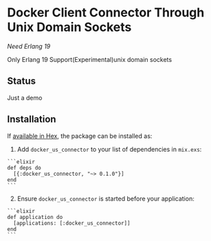 # Docker Client Connector Through Unix Domain Sockets


*Need Erlang 19*

Only Erlang 19 Support(Experimental)unix domain sockets

## Status

Just a  demo

## Installation

If [available in Hex](https://hex.pm/docs/publish), the package can be installed as:

  1. Add `docker_us_connector` to your list of dependencies in `mix.exs`:

    ```elixir
    def deps do
      [{:docker_us_connector, "~> 0.1.0"}]
    end
    ```

  2. Ensure `docker_us_connector` is started before your application:

    ```elixir
    def application do
      [applications: [:docker_us_connector]]
    end
    ```
